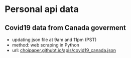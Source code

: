 # Personal api data

## Covid19 data from Canada goverment
- updating json file at 9am and 11pm (PST)
- method: web scraping in Python
- url: [choipaper.githubt.io/apis/covid19_canada.json](https://choipaper.githubt.io/apis/covid19_canada.json)
